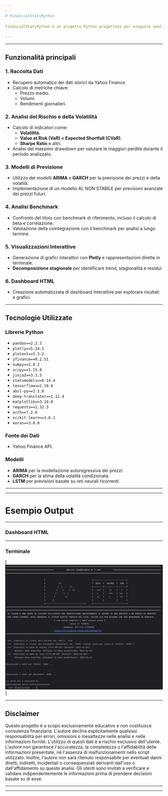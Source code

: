 ```yaml
---
---
# FinancialStatsPython

FinancialStatsPython è un progetto Python progettato per eseguire analisi finanziarie dettagliate su azioni e indici di mercato. Questo script automatizza la raccolta dei dati, l'analisi del rischio, la generazione di grafici interattivi e la previsione dei prezzi, combinando tecniche statistiche avanzate con l'intelligenza artificiale. L'obiettivo è fornire uno strumento completo per la valutazione delle performance di mercato e la gestione del rischio.

---
```

---

## **Funzionalità principali**

### 1. Raccolta Dati
- Recupero automatico dei dati storici da Yahoo Finance.
- Calcolo di metriche chiave:
  - Prezzo medio.
  - Volumi.
  - Rendimenti giornalieri.

### 2. Analisi del Rischio e della Volatilità
- Calcolo di indicatori come:
  - **Volatilità.**
  - **Value at Risk (VaR)** e **Expected Shortfall (CVaR).**
  - **Sharpe Ratio** e altri.
- Analisi del massimo drawdown per valutare le maggiori perdite durante il periodo analizzato.

### 3. Modelli di Previsione
- Utilizzo dei modelli **ARIMA** e **GARCH** per la previsione dei prezzi e della volatilà.
- Implementazione di un modello AI, NON STABILE per previsioni avanzate dei prezzi futuri.

### 4. Analisi Benchmark
- Confronto del titolo con benchmark di riferimento, incluso il calcolo di beta e correlazione.
- Valutazione della cointegrazione con il benchmark per analisi a lungo termine.

### 5. Visualizzazioni Interattive
- Generazione di grafici interattivi con **Plotly** e rappresentazioni dirette in terminale.
- **Decomposizione stagionale** per identificare trend, stagionalità e residui.

### 6. Dashboard HTML
- Creazione automatizzata di dashboard interattive per esplorare risultati e grafici.

---

## **Tecnologie Utilizzate**

### Librerie Python
- `pandas==2.2.3`
- `plotly==5.24.1`
- `plotext==5.3.2`
- `yfinance==0.2.51`
- `numpy==2.0.2`
- `scipy==1.15.0`
- `jinja2==3.1.5`
- `statsmodels==0.14.4`
- `tensorflow==2.18.0`
- `absl-py==2.1.0`
- `deep-translator==1.11.4`
- `matplotlib==3.10.0`
- `requests==2.32.3`
- `arch==7.2.0`
- `scikit-learn==1.6.1`
- `keras==3.8.0`

### Fonte dei Dati
- Yahoo Finance API.

### Modelli
- **ARIMA** per la modellazione autoregressiva dei prezzi.
- **GARCH** per la stima della volatilà condizionata.
- **LSTM** per previsioni basate su reti neurali ricorrenti.


---
---


# Esempio Output 

---
### Dashboard HTML
---
### Terminale
[![Output](https://github.com/fr-cm/FinancialStatsPython/blob/Example/ITA_code/AssetsEX/Example_output_on_terminal_IT.png)]


---
## **Disclaimer**
Questo progetto è a scopo esclusivamente educativo e non costituisce consulenza finanziaria. L'autore declina esplicitamente qualsiasi responsabilità per errori, omissioni o inesattezze nelle analisi e nelle informazioni fornite. L'utilizzo di questi dati è a rischio esclusivo dell'utente. L'autore non garantisce l'accuratezza, la completezza o l'affidabilità delle informazioni presentate, né l'assenza di malfunzionamenti nello script utilizzato. Inoltre, l'autore non sarà ritenuto responsabile per eventuali danni diretti, indiretti, incidentali o consequenziali derivanti dall'uso o dall'affidamento su queste analisi. Gli utenti sono invitati a verificare e validare indipendentemente le informazioni prima di prendere decisioni basate su di esse.

---
---
